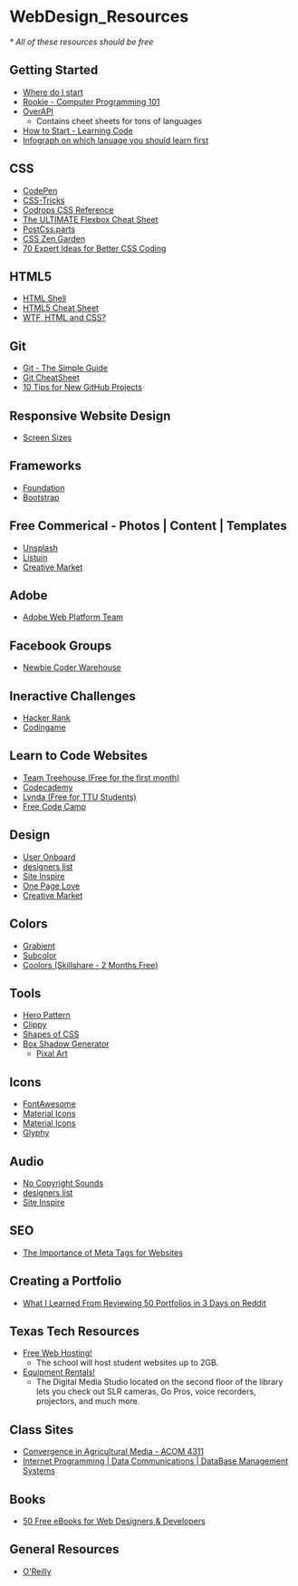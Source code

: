 # WebDesign_Resources
<em>* All of these resources should be free </em>

<h2>Getting Started</h2> 
<ul>
<li><a href="http://rickwest.co.uk/start-learning-web-development">Where do I start</a></li>
<li><a href="http://www.rookiemag.com/2016/08/computer-programming-101/">Rookie - Computer Programming 101</a></li>
<li><a href="http://overapi.com/">OverAPI</a>
    <ul>
    <li> Contains cheet sheets for tons of languages</li></ul>
    <li><a href="http://www.new2code.com/">How to Start - Learning Code</a></li>
    <li><a href="https://www.lucidchart.com/blog/2016/09/22/which-programming-language-should-i-learn-first/">Infograph on which lanuage you should learn first </a></li>
    </ul>
</ul>

<h2>CSS</h2>
<ul>
<li><a href="http://codepen.io/">CodePen</a></li>
<li><a href="https://css-tricks.com/">CSS-Tricks</a></li>
<li><a href="http://tympanus.net/codrops/css_reference/#section_css-concept">Codrops CSS Reference</a></li>
<li><a href="http://www.sketchingwithcss.com/samplechapter/cheatsheet.html">The ULTIMATE Flexbox Cheat Sheet</a></li>
<li><a href="http://postcss.parts/tag/analysis">PostCss.parts</a></li>
<li><a href="http://www.csszengarden.com/">CSS Zen Garden</a></li>
<li><a href="https://hackhands.com/70-Expert-Ideas-For-Better-CSS-Coding/">70 Expert Ideas for Better CSS Coding</a>
</ul>

<h2>HTML5</h2>
<ul>
<li><a href="http://htmlshell.com/">HTML Shell</a></li>
<li><a href="http://websitesetup.org/html5-cheat-sheet/">HTML5 Cheat Sheet</a></li>
<li><a href="http://wtfhtmlcss.com/">WTF, HTML and CSS?</a></li>
</ul>

<h2>Git</h2> 
<ul>
<li><a href="http://rogerdudler.github.io/git-guide/">Git - The Simple Guide</a></li>
<li><a href="http://ndpsoftware.com/git-cheatsheet.html#loc=index;">Git CheatSheet</a></li>
<li><a href="https://opensource.com/business/16/6/10-tips-new-github-projects">10 Tips for New GitHub Projects</a></li>
</ul>

<h2>Responsive Website Design</h2> 
<ul>
<li><a href="http://screensiz.es/phone">Screen Sizes</a></li>
</ul>

<h2> Frameworks </h2>
<ul>
<li><a href="http://foundation.zurb.com/">Foundation</a></li>
<li><a href="http://getbootstrap.com/">Bootstrap</a></li>
</ul>

<h2> Free Commerical - Photos | Content | Templates </h2>
<ul>
<li><a href="https://unsplash.com/">Unsplash</a></li>
<li><a href="http://listuin.com/">Listuin</a></li>
<li><a href="https://creativemarket.com">Creative Market</a></li>
</ul>

<h2> Adobe </h2>
<ul>
<li><a href="http://webplatform.adobe.com/">Adobe Web Platform Team</a></li>
</ul>

<h2>Facebook Groups</h2> 
<ul>
<li><a href="https://www.facebook.com/groups/1594816820775537/">Newbie Coder Warehouse</a></li>
</ul>

<h2>Ineractive Challenges </h2> 
<ul>
<li><a href="https://www.hackerrank.com/">Hacker Rank</a></li>
<li><a href="https://www.codingame.com">Codingame</a></li>
</ul>

<h2> Learn to Code Websites </h2>
<ul>
<li><a href="https://teamtreehouse.com">Team Treehouse (Free for the first month)</a></li>
<li><a href="https://www.codecademy.com">Codecademy</a></li>
<li><a href="https://library.ttu.edu/lynda/">Lynda (Free for TTU Students)</a></li>
<li><a href="www.freecodecamp.com">Free Code Camp</a></li>
</ul>

<h2>Design</h2>
<ul>
<li><a href="https://www.useronboard.com/">User Onboard</a></li>
<li><a href="http://www.designerslist.info/">designers list</a></li>
<li><a href="https://www.siteinspire.com/">Site Inspire</a></li>
<li><a href="https://onepagelove.com/">One Page Love</a></li>
<li><a href="https://creativemarket.com/free-goods">Creative Market</a></li>
</ul>

<h2>Colors</h2>
<ul>
<li><a href="https://www.grabient.com/">Grabient</a></li>
<li><a href="https://subcolor.github.io/">Subcolor</a></li>
<li><a href="https://coolors.co/461220-8c2f39-b23a48-fcb9b2-fed0bb">Coolors (Skillshare - 2 Months Free)</a></li>
</ul>

<h2>Tools</h2>
<ul>
    <li><a href="http://www.heropatterns.com/">Hero Pattern</a></li>
    <li><a href="https://bennettfeely.com/clippy/">Clippy</a></li>
    <li><a href="https://css-tricks.com/the-shapes-of-css/">Shapes of CSS</a></li>
    <li><a href="https://www.cssmatic.com/box-shadow">Box Shadow Generator</a>
    <ul>
        <li><a href="https://css-tricks.com/fun-times-css-pixel-art/">Pixal Art</a></li>
    </ul>
</li>        
</ul>

<h2>Icons</h2>
<ul>
<li><a href="https://fontawesome.com/">FontAwesome</a></li>
<li><a href="https://material.io/resources/icons/?style=round">Material Icons</a></li>
<li><a href="https://iconmonstr.com/">Material Icons</a></li>
<li><a href="https://www.glyphy.io/">Glyphy</a></li>
</ul>
    
    
<h2>Audio</h2>
<ul>
<li><a href="https://www.youtube.com/channel/UC_aEa8K-EOJ3D6gOs7HcyNg">No Copyright Sounds</a></li>
<li><a href="http://www.designerslist.info/">designers list</a></li>
<li><a href="https://www.siteinspire.com/">Site Inspire</a></li>
</ul>

<h2>SEO</h2>
<ul>
<li><a href="http://www.seoindiarank.in/blogs/importance-of-meta-tags-for-websites/">The Importance of Meta Tags for Websites</a></li>
</ul>

<h2>Creating a Portfolio</h2>
<ul>
<li><a href="https://medium.freecodecamp.com/i-reviewed-fifty-portfolios-on-reddit-and-this-is-what-i-learned-e5d2b43150bc#.vqt9v5guf"> What I Learned From Reviewing 50 Portfolios in 3 Days on Reddit</a></li>
</ul>

<h2> Texas Tech Resources</h2>
<ul>
<li><a href="http://www.depts.ttu.edu/ithelpcentral/solutions/myweb/">Free Web Hosting!</a>
    <ul>
        <li> The school will host student websites up to 2GB.</li>
    </ul>
<li><a href="http://library.ttu.edu/services/technology/dms/index.php">Equipment Rentals!</a>
    <ul>
        <li>The Digital Media Studio located on the second floor of the library lets you check out SLR cameras, Go Pros, voice recorders, projectors, and much more.</li>
    </ul>
</li>
</ul>

<h2> Class Sites  </h2> 
<ul>
<li><a href="http://myweb.ttu.edu/cmeyers/acom4311/">Convergence in Agricultural Media - ACOM 4311</a>
<li><a href="http://tgiddens.ba.ttu.edu/">Internet Programming | Data Communications | DataBase Management Systems</a>
</ul>

<h2>Books</h2>
<ul>
    <li><a href="https://speckyboy.com/free-web-design-ebooks-2014/">50 Free eBooks for Web Designers &amp; Developers</a></li>
</ul>

<h2>General Resources</h2>
<ul>
    <li><a href="https://www.oreilly.com/topics/web-programming">O'Reilly</a></li>
</ul>
